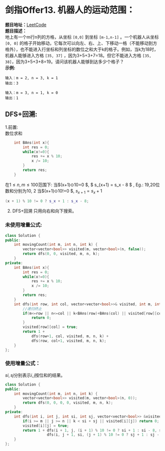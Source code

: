 # 剑指Offer13. 机器人的运动范围：  
**题目地址：**[LeetCode](https://leetcode-cn.com/problems/ji-qi-ren-de-yun-dong-fan-wei-lcof/)  
**题目描述：**  
地上有一个m行n列的方格，从坐标 `[0,0]` 到坐标 `[m-1,n-1]` 。一个机器人从坐标 `[0, 0]` 的格子开始移动，它每次可以向左、右、上、下移动一格（不能移动到方格外），也不能进入行坐标和列坐标的数位之和大于k的格子。例如，当k为18时，机器人能够进入方格 `[35, 37]` ，因为3+5+3+7=18。但它不能进入方格 `[35, 38]`，因为3+5+3+8=19。请问该机器人能够到达多少个格子？  
**示例:**  
```
输入：m = 2, n = 3, k = 1
输出：3

输入：m = 3, n = 1, k = 0
输出：1
```

## DFS+回溯:  
1.前置:  
数位求和
```cpp
    int BAns(int x){
        int res = 0;
        while(x!=0){
            res += x % 10;
            x /= 10;
        }
        return res;
    }
```

在$1 \leq n,m \leq 100$范围下:
当$(x+1)⊙10=0 $, $ s_{x+1} = s_x - 8 $ , Eg.: 19,20位数和分别为10, 2
当$(x+1)⊙10!=0 $, $s_{x+1} = s_x + 1$
```cpp
(x + 1) % 10 != 0 ? s_x + 1 : s_x - 8;
```

2. DFS+回溯
只用向右和向下搜索。

### 未使用增量公式:  
```cpp
class Solution {
public:
    int movingCount(int m, int n, int k) {
        vector<vector<bool>> visited(m, vector<bool>(n, false));
        return dfs(0, 0, visited, m, n, k);
    }
private:
    int BAns(int x){
        int res = 0;
        while(x!=0){
            res += x % 10;
            x /= 10;
        }
        return res;
    }
    int dfs(int row, int col, vector<vector<bool>>& visited, int m, int n, int k){
        //递归终止
        if(m<=row || n<=col || k<BAns(row)+BAns(col) || visited[row][col]!=false){
            return 0;
        }
        visited[row][col] = true;
        return 1 + 
            dfs(row+1, col, visited, m, n, k) + 
            dfs(row, col+1, visited, m, n, k);
    }
};
```

### 使用增量公式：  
$si,sj$分别表示$i,j$按位和的结果。
```cpp
class Solution {
public:
    int movingCount(int m, int n, int k) {
        vector<vector<bool>> visited(m, vector<bool>(n, 0));
        return dfs(0, 0, 0, 0, visited, m, n, k);
    }
private:
    int dfs(int i, int j, int si, int sj, vector<vector<bool>> &visited, int m, int n, int k) {
        if(i >= m || j >= n || k < si + sj || visited[i][j]) return 0;
        visited[i][j] = true;
        return 1 + dfs(i + 1, j, (i + 1) % 10 != 0 ? si + 1 : si - 8, sj, visited, m, n, k) +
                   dfs(i, j + 1, si, (j + 1) % 10 != 0 ? sj + 1 : sj - 8, visited, m, n, k);
    }
};
```